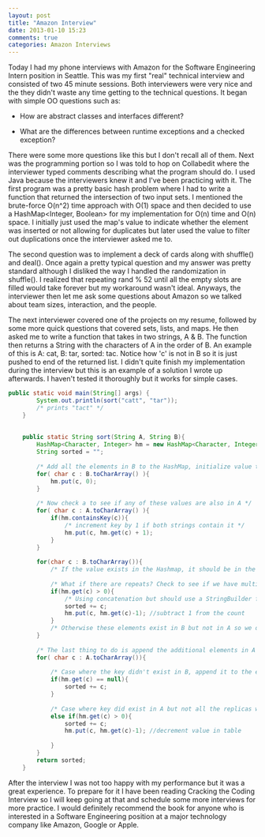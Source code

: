 ```yaml
---
layout: post
title: "Amazon Interview"
date: 2013-01-10 15:23
comments: true
categories: Amazon Interviews
---
```


Today I had my phone interviews with Amazon for the Software Engineering Intern position in Seattle.  This was my first "real" technical interview and consisted of two 45 minute sessions.  Both interviewers were very nice and the they didn't waste any time getting to the technical questions. It began with simple OO questions such as: 

* How are abstract classes and interfaces different?

* What are the differences between runtime exceptions and a checked exception?


<!--more-->
There were some more questions like this but I don't recall all of them.  Next was the programming portion so I was told to hop on Collabedit where the interviewer typed comments describing what the program should do.  I used Java because the interviewers knew it and I've been practicing with it.  The first program was a pretty basic hash problem where I had to write a function that returned the intersection of two input sets.  I mentioned the brute-force O(n^2) time approach with O(1) space and then decided to use a HashMap<Integer, Boolean> for my implementation for O(n) time and O(n) space.  I initially just used the map's value to indicate whether the element was inserted or not allowing for duplicates but later used the value to filter out duplications once the interviewer asked me to.

The second question was to implement a deck of cards along with shuffle() and deal().  Once again a pretty typical question and my answer was pretty standard although I disliked the way I handled the randomization in shuffle().  I realized that repeating rand % 52 until all the empty slots are filled would take forever but my workaround wasn't ideal.  Anyways, the interviewer then let me ask some questions about Amazon so we talked about team sizes, interaction, and the people.

The next interviewer covered one of the projects on my resume, followed by some more quick questions that covered sets, lists, and maps.  He then asked me to write a function that takes in two strings, A & B.  The function then returns a String with the characters of A in the order of B.  An example of this is A: cat, B: tar, sorted: tac.  Notice how 'c' is not in B so it is just pushed to end of the returned list.  I didn't quite finish my implementation during the interview but this is an example of a solution I wrote up afterwards.  I haven't tested it thoroughly but it works for simple cases.


``` java SortExample.java
public static void main(String[] args) {
		System.out.println(sort("catt", "tar"));
		/* prints "tact" */
	}
	
	
	public static String sort(String A, String B){
		HashMap<Character, Integer> hm = new HashMap<Character, Integer>();
		String sorted = "";
		
		/* Add all the elements in B to the HashMap, initialize value to 0 */
		for( char c : B.toCharArray() ){
			hm.put(c, 0);
		}
		
		/* Now check a to see if any of these values are also in A */
		for( char c : A.toCharArray() ){
			if(hm.containsKey(c)){
				/* increment key by 1 if both strings contain it */
				hm.put(c, hm.get(c) + 1); 
			}
		}
		
		for(char c : B.toCharArray()){
			/* If the value exists in the Hashmap, it should be in the order exactly as in B */
			
			/* What if there are repeats? Check to see if we have multiples */
			if(hm.get(c) > 0){
				/* Using concatenation but should use a StringBuilder for better runtime */
				sorted += c;
				hm.put(c, hm.get(c)-1); //subtract 1 from the count
			}
			/* Otherwise these elements exist in B but not in A so we don't need them! */
		}
		
		/* The last thing to do is append the additional elements in A but not in B to the returned string */
		for( char c : A.toCharArray()){
			
			/* Case where the key didn't exist in B, append it to the end */
			if(hm.get(c) == null){
				sorted += c;
			}
			
			/* Case where key did exist in A but not all the replicas were in B */
			else if(hm.get(c) > 0){
				sorted += c;
				hm.put(c, hm.get(c)-1); //decrement value in table
				
			}
		}
		return sorted;
	}
```

After the interview I was not too happy with my performance but it was a great experience.  To prepare for it I have been reading Cracking the Coding Interview so I will keep going at that and schedule some more interviews for more practice.  I would definitely recommend the book for anyone who is interested in a Software Engineering position at a major technology company like Amazon, Google or Apple.
